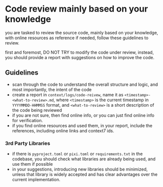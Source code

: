 # Code review mainly based on your knowledge

you are tasked to review the source code, mainly based on your knowledge, with online resources as reference if needed, follow these guidelines to review.

first and foremost, DO NOT TRY to modify the code under review, instead, you should provide a report with suggestions on how to improve the code.

## Guidelines

- scan through the code to understand the overall structure and logic, and most importantly, the intent of the code
- create a report in `context/logs/code-reivew`, name it as `<timestamp>-<what-to-review>.md`, where `<timestamp>` is the current timestamp in `YYYYMMDD-HHMMSS` format, and `<what-to-review>` is a short description of the code being reviewed
- if you are not sure, then find online info, or you can just find online info for verification.
- if you find online resources and used them, in your report, include the references, including online links and context7 ids.

### 3rd Party Libraries
- if there is `pyproject.toml` or `pixi.toml` or `requirements.txt` in the codebase, you should check what libraries are already being used, and use them if possible
- in your suggestions, introducing new libraries should be minimized, unless that library is widely accepted and has clear advantages over the current implementation.